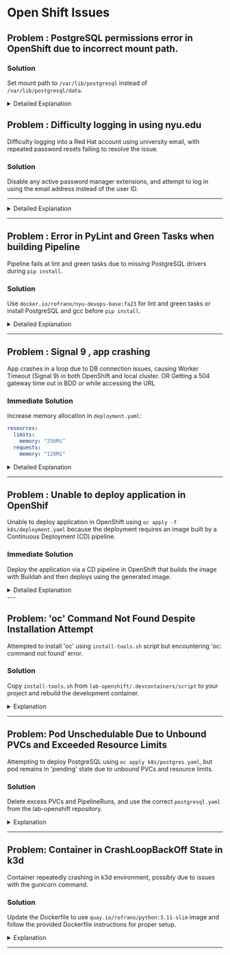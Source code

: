 # Open Shift Issues

## Problem : PostgreSQL permissions error in OpenShift due to incorrect mount path.

### Solution

Set mount path to `/var/lib/postgresql` instead of `/var/lib/postgresql/data`.

<details markdown="1">
<summary>Detailed Explanation</summary>

The error indicates that the PostgreSQL instance in an OpenShift environment lacks the necessary permissions to access the data directory. The solution is to adjust the mount path in the configuration.

Here's a step-by-step guide:

1. Open your PostgreSQL configuration file, typically named `postgresql.yaml` or a similar variation.
2. Locate the `volumeMounts` section.
3. Change the `mountPath` from `/var/lib/postgresql/data` to `/var/lib/postgresql`. This is because the PostgreSQL image expects the data directory to be a subdirectory of the mount path, not the mount path itself.
4. Save the file and apply the configuration to your OpenShift cluster using the appropriate command, such as `oc apply -f postgresql.yaml`.
5. Verify that the PostgreSQL pod starts without the permissions error.

Note: It was also mentioned that changing the image to `postgres:15-alpine` resolved the issue, which suggests that there might be specific configurations or permissions set in the `alpine` image that are more suited to the OpenShift environment.

Remember to adjust the PostgreSQL deployment configurations to ensure that the data persists across pod restarts and deployments.

</details>

## Problem : Difficulty logging in using nyu.edu

Difficulty logging into a Red Hat account using university email, with repeated password resets failing to resolve the issue.

### Solution

Disable any active password manager extensions, and attempt to log in using the email address instead of the user ID.

---

<details markdown="1">
<summary>Detailed Explanation</summary>

#### Context

The user faced challenges accessing their Red Hat account. Despite multiple password resets and receiving confirmation emails, they encountered consistent login failures.

#### Troubleshooting Steps

1. **Password Reset Efforts:** The user reset the password several times and received confirmation emails, indicating that the account and email linkage were active.
2. **Account Lock Possibility:** Repeated failed login attempts might lead to a temporary account lock as a security precaution, but this was not explicitly confirmed in this case.
3. **Impact of Password Managers:** The user eventually identified that a password manager (e.g., LastPass) was affecting the login process. Password managers can autofill outdated credentials or interfere with authentication.

#### Solution

- **Disabling Password Manager:** The user succeeded in logging in after disabling the password manager, using the email address for login rather than the user ID.

#### Conclusion

This scenario underscores the need to consider all aspects of the login procedure, including the potential impact of external tools like password managers, which might complicate the authentication process.

</details>

---

## Problem : Error in PyLint and Green Tasks when building Pipeline

Pipeline fails at lint and green tasks due to missing PostgreSQL drivers during `pip install`.

### Solution

Use `docker.io/rofrano/nyu-devops-base:fa23` for lint and green tasks or install PostgreSQL and gcc before `pip install`.

<details markdown="1">
<summary>Detailed Explanation</summary>

When building a pipeline, if the lint and green tasks fail because they cannot build PostgreSQL drivers during `pip install -r requirements.txt`, there are two primary solutions:

1. **Use a Pre-configured Docker Image:**Replace your current image in the Dockerfile with `docker.io/rofrano/nyu-devops-base:fa23`, which already contains the necessary PostgreSQL libraries. This method avoids the error by providing an environment that's pre-set with the requirements.

   ```yaml
   steps:
     - name: green
       image: rofrano/nyu-devops-base:fa23
       workingDir: $(workspaces.source.path)
   ```
2. **Install Dependencies Manually:**
   Before running `pip install`, ensure that the PostgreSQL library and the gcc compiler are installed. This can be achieved by adding the following steps to your pipeline configuration:

   ```bash
   apt-get update
   apt-get install -y gcc libpq-dev
   pip install -r requirements.txt
   ```

   Note: If using the Docker image as suggested, prefix any `root` commands with `sudo` for appropriate permissions, like `sudo pip install`.

Each method has its benefits: using the pre-configured image simplifies the setup, while manually installing dependencies offers more control over the environment.

</details>

---

## Problem : Signal 9 , app crashing

App crashes in a loop due to DB connection issues, causing Worker Timeout (Signal 9) in both OpenShift and local cluster.
OR
Getting a 504 gateway time out in BDD or while accessing the URL

### Immediate Solution

Increase memory allocation in `deployment.yaml`:

```yaml
resources:
  limits:
    memory: "256Mi"
  requests:
    memory: "128Mi"
```

<details>
<summary markdown="1">Detailed Explanation</summary>

The issue you're experiencing with your Python Flask application is related to insufficient memory allocation. This is evident from the Worker Timeout (Signal 9) errors in your logs. Signal 9 indicates an Out Of Memory (OOM) error. In a Kubernetes or OpenShift environment, each pod has memory and CPU resources defined in its `deployment.yaml`. When the application exceeds these limits, Kubernetes forcibly terminates the process to maintain the overall health of the system.

Here are the steps to address the issue:

1. **Identify Resource Limits**: Check the `deployment.yaml` for the current resource limits and requests. These values determine the maximum and minimum resources your application can use.
2. **Increase Memory Allocation**: Since the issue is related to memory, you need to increase both the limit and the request for memory. The limit is the maximum amount of memory your application can use, while the request is the amount of memory Kubernetes will guarantee for your application.

   Example modification:

   ```yaml
   resources:
     limits:
       memory: "256Mi"  # Increased from 128Mi
     requests:
       memory: "128Mi"  # Increased from 64Mi
   ```
3. **Apply Changes**: After modifying `deployment.yaml`, apply the changes using `kubectl apply -f deployment.yaml` for a local Kubernetes cluster or the equivalent command in OpenShift.
4. **Monitor the Application**: Once the changes are applied, monitor the application logs and performance to ensure the issue is resolved. If the problem persists, consider profiling the application to understand its memory usage pattern.
5. **Optimize Application**: Long-term, investigate the root cause of high memory usage. It could be due to inefficient database connections, memory leaks, or unoptimized code. Improving the application's memory management can prevent similar issues in the future.

By increasing the memory allocation, you provide more resources for your application to handle database connections and other operations, thereby preventing the Worker Timeout errors.

</details>

---

## Problem : Unable to deploy application in OpenShif

Unable to deploy application in OpenShift using `oc apply -f k8s/deployment.yaml` because the deployment requires an image built by a Continuous Deployment (CD) pipeline.

### Immediate Solution

Deploy the application via a CD pipeline in OpenShift that builds the image with Buildah and then deploys using the generated image.

<details>
<summary markdown="1">Detailed Explanation</summary>

In OpenShift, deploying applications often requires an image built specifically for the OpenShift environment. This is particularly true in more controlled or customized environments where images need to adhere to certain standards or configurations. Simply applying a `deployment.yaml` that references an external image may not suffice.

To resolve this issue:

1. **Set Up a CD Pipeline**: Create a Continuous Deployment pipeline in OpenShift. This pipeline will automate the process of building the application image using Buildah, a tool for building OCI-compatible (Open Container Initiative) container images.
2. **Configure Buildah in the Pipeline**: In your CD pipeline, configure Buildah to build the container image from your application's source code. This process typically involves creating a Dockerfile or using a source-to-image (S2I) builder if you're not using Docker.
3. **Push Image to Registry**: Once the image is built, the pipeline should push it to a container image registry. This could be OpenShift's internal registry or an external one, depending on your setup.
4. **Reference the Built Image in Deployment**: In your `deployment.yaml`, reference the image built by the pipeline. Make sure the image URL and tag match the one produced by the pipeline.
5. **Deploy Using the Pipeline**: Instead of using `oc apply`, deploy your application through the CD pipeline. This ensures that the correct image built for OpenShift is used.
6. **Monitor Deployment**: After deploying through the pipeline, monitor the application to ensure it is running correctly. You can use OpenShift's console or CLI tools to check the status.

This approach ensures that the application is deployed with an image that is built and optimized for the OpenShift environment, leading to more reliable and consistent deployments.

</details>
---

## Problem: 'oc' Command Not Found Despite Installation Attempt

Attempted to install 'oc' using `install-tools.sh` script but encountering 'oc: command not found' error.

### Solution

Copy `install-tools.sh` from `lab-openshift/.devcontainers/script` to your project and rebuild the development container.

<details markdown="1"> 
<summary>Explanation</summary>

1. **Script for Installing Tools**: The `install-tools.sh` script in `lab-openshift/.devcontainers/script` is designed to install necessary tools, including the 'oc' command.
2. **Copying the Script**: Ensure that the `install-tools.sh` script is correctly copied into your project's relevant directory.
3. **Execute the Script**: Run the script within your project. This can usually be done by navigating to the directory containing the script and executing `./install-tools.sh`.
4. **Rebuilding the Development Container**: If you are working within a development container, any changes made to scripts or configurations under `.devcontainers` require you to rebuild the container. This step is crucial for the changes to take effect.
5. **Rebuild Command**: In most development environments, there will be an option to 'Rebuild Container'. This can often be found in the command palette or container settings. Executing this will apply the new configurations and installations.
6. **Verifying Installation**: After rebuilding the container, open a new terminal session within it and try running `oc`. If the script worked correctly, the command should now be recognized.
7. **Troubleshooting Script Execution**: If the script fails to run, ensure it has execute permissions (`chmod +x install-tools.sh`) and your user has the necessary permissions to execute it.

</details>

---

## Problem: Pod Unschedulable Due to Unbound PVCs and Exceeded Resource Limits

Attempting to deploy PostgreSQL using `oc apply k8s/postgres.yaml`, but pod remains in 'pending' state due to unbound PVCs and resource limits.

### Solution

Delete excess PVCs and PipelineRuns, and use the correct `postgresql.yaml` from the lab-openshift repository.

<details markdown="1"> 
<summary>Explanation</summary>

1. **Persistent Volume Claims (PVC) Limit**: Your cluster has a limit of 5 PVCs. Exceeding this limit prevents new pods that require PVCs from being scheduled.
2. **Identifying Necessary PVCs**: You only need two PVCs - `pipeline-pvc` and `postgres-pvc`. Review your PVCs in Admin -> Storage -> PersistentVolumeClaims and delete any others that are not required.
3. **Pod Limits**: There's also a limit of 15 pods in your environment. Exceeding this limit can lead to scheduling issues.
4. **Cleaning PipelineRuns**: Go to the Pipeline section and delete all PipelineRuns. PipelineRuns can create pods that persist and count towards your pod limit.
5. **Using Correct Configuration File**: The `postgresql.yaml` file you're using might not be configured correctly for PostgreSQL. It's essential to use the correct configuration file from the lab-openshift repository, as it has the right settings for mounting PVCs suitable for PostgreSQL.
6. **Impact on Different Environments**: Using the correct `postgresql.yaml` file should not adversely affect your setup in other environments like minikube. The same configuration file should work similarly in both the lab-openshift environment and minikube.
7. **Applying Changes**: After making these adjustments, reapply your `postgres.yaml` or the correct `postgresql.yaml` from the lab-openshift repository using `oc apply -f path_to_file.yaml`.
8. **Verify Pod Status**: Once these changes are made, check the status of your pods to ensure that they are no longer pending and can successfully access the required PVCs.

</details>

---

## Problem: Container in CrashLoopBackOff State in k3d

Container repeatedly crashing in k3d environment, possibly due to issues with the gunicorn command.

### Solution

Update the Dockerfile to use `quay.io/rofrano/python:3.11-slim` image and follow the provided Dockerfile instructions for proper setup.

<details markdown="1"> 
<summary>Explanation</summary>

1. **CrashLoopBackOff Issue**: The `CrashLoopBackOff` status indicates that your container starts but crashes soon after. This can be due to a variety of issues, commonly related to application setup or dependencies.
2. **Inappropriate Base Image**: Using a development base image (`devops-base`) for deployment can cause issues, as it contains tools and settings not suited for a production environment.
3. **Recommended Base Image**: Switch to using `quay.io/rofrano/python:3.11-slim`. This image is lighter and more suitable for production environments.
4. **Dockerfile Adjustments**:
   - **Install Necessary Libraries**: Use `apt-get` to update and install essential libraries like `gcc` and `libpq-dev` for PostgreSQL.
   - **Set Up Working Directory**: Create a working directory `/app` and copy `requirements.txt` into it.
   - **Install Dependencies**: Update pip and wheel, then install dependencies from `requirements.txt` without using cache.
   - **Copy Application Contents**: Copy your service folder into the Docker container.
   - **Non-Root User Setup**: Create a non-root user for security purposes and change ownership of the `/app` directory.
   - **Environment Setup**: Set `FLASK_APP`, `PORT`, and `GUNICORN_BIND` environment variables appropriately.
   - **Entrypoint and Command**: Set `gunicorn` as the entrypoint and specify the command to run your Flask application.
5. **Rebuild and Deploy**: After updating the Dockerfile, rebuild your Docker image and redeploy your container in the k3d environment.
6. **Check Logs**: Use `kc logs <pod_name>` to check logs for any runtime errors that might occur after redeployment.
7. **Verify Deployment**: Ensure that the pod changes from `CrashLoopBackOff` to `Running` state. If issues persist, the logs should provide more specific error information for further troubleshooting.

</details>

---
